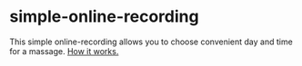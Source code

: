 # simple-online-recording

This simple online-recording allows you to choose convenient day and time for a massage. <a href="http://simple-online-recording.davidyuk.biz.ua/">How it works.</a>
